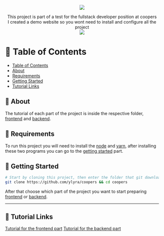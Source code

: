 <p align="center">
  <a href="https://coopers.yanlyra.com.br/" target="_blank">
    <img src="https://i.imgur.com/JPOfn7Z.png" />
  </a>
</p>

<p align="center">  
  This project is part of a test for the fullstack developer position at coopers<br/>
  I created a demo website so you wont need to install and configure all the project<br/>

  <a href="https://coopers.yanlyra.com.br/" target="_blank">
    <img src="https://img.shields.io/badge/-DEMO-%234ac959?style=for-the-badge&logoWidth=250" />
  </a>
</p>

:bookmark_tabs: Table of Contents
================
<!-- ts -->
  - [Table of Contents](#bookmark_tabs-table-of-contents)
  - [About](#newspaper-about)
  - [Requirements](#dart-requirements)
  - [Getting Started](#memo-getting-started)
  - [Tutorial Links](#link-tutorial-links)
<!-- te -->

## :newspaper: About

The tutorial of each part of the project is inside the respective folder, [frontend](web#getting-started) and [backend](api#getting-started).

## :dart: Requirements

To run this project you will need to install the [node](https://nodejs.org/) and [yarn](https://yarnpkg.com/), after installing these two programs you can go to the [getting started](#getting-started) part.

## :memo: Getting Started

```bash
# Start by cloning this project, then enter the folder that git downloaded.
git clone https://github.com/ylyra/coopers && cd coopers
```

After that choose which part of the project you want to start preparing [frontend](web#getting-started) or [backend](api#getting-started).

___

## :link: Tutorial Links
[Tutorial for the frontend part](web#getting-started)
[Tutorial for the backend part](api#getting-started)